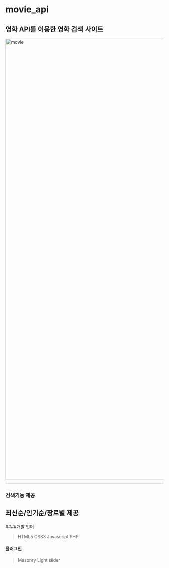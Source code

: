 # movie_api

## 영화 API를 이용한 영화 검색 사이트

<img width="1394" alt="movie" src="https://user-images.githubusercontent.com/77664566/112977477-109de200-9191-11eb-86ea-a213e8595ac2.png">

***
### 검색기능 제공
## 최신순/인기순/장르별 제공

####개발 언어
>HTML5
>CSS3
>Javascript
>PHP
>

#### 플러그인
>Masonry
>Light slider 


